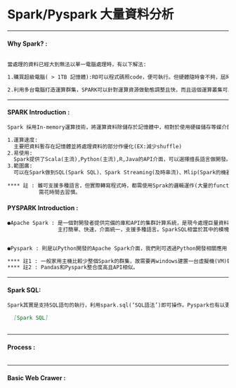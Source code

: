 # Spark/Pyspark 大量資料分析

***
#### Why Spark? :
```markdown

當處理的資料已經大到無法以單一電腦處理時，有以下解法:

1.購買超級電腦( > 1TB 記憶體):RD可以程式碼照code，便可執行。但硬體隨時會不夠，屆時需在往上購買更好的硬體。

2.利用多台電腦打造運算群集，SPARK可以針對運算資源做動態調整且快，而且這個運算叢集可以分配給全公司，成本大幅降低。

```
***

#### SPARK Introduction :
```markdown
Spark 採用In-memory運算技術，將運算資料除儲存於記憶體中，相對於使用硬碟儲存等媒介的運算框架(Hadoop)更具速度優勢。

1.運算速度:
  主要把資料暫存在記憶體並將處理資料的部分作優化(EX:減少shuffle)
2.易使用:
  Spark提供了Scala(主流),Python(主流),R,Java的API介面，可以選擇擅長語言做開發。
3.範圍廣:
  可以在Spark做到SQL(Spark SQL)、Spark Streaming(及時串流)、Mlip(Spark的機器學習套件)、GraohX(For 社群網路)
  
**** 註 : 雖可支援多種語言，但實際轉寫程式時，都需使用Sprak的邏輯運作(大量的functional programming的Map Reduce概念)
          需花時間去習慣。

```

#### PYSPARK Introduction :
```markdown
●Apache Spark : 是一個對開發者提供完備的庫和API的集群計算系統，是現今處理巨量資料(Larget-scale Data)及機器學習(ML)主流運算框架
                主打簡單、快速，介面統一，支援多種語言。SparkSQL相當於其中的模塊，在DataFrame API的幫助下可用來處理非結構化數據。


●Pyspark : 則是以Python開發的Apache Spark介面，我們則可透過Python開發相關應用

**** 註1 : 一般家用主機比較少整個Spark的群集，故需要再windows建置一台虛擬機(VM)執行。
**** 註2 : Pandas和Pyspark整合度高且API相似。
```
***   
####  Spark SQL:
```markdown
Spark其實是支持SQL語句的執行，利用spark.sql(‘SQL語法’)即可操作。Pyspark也有以更簡潔的語法來取代純SQL語句。如下整理
  
  [Spark SQL]
   
```
***
#### Process :

```markdown

```
***
#### Basic Web Crawer : 
   
 
 


